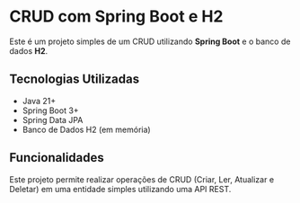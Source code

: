 # CRUD com Spring Boot e H2

Este é um projeto simples de um CRUD utilizando **Spring Boot** e o banco de dados **H2**.

## Tecnologias Utilizadas

- Java 21+
- Spring Boot 3+
- Spring Data JPA
- Banco de Dados H2 (em memória)

## Funcionalidades

Este projeto permite realizar operações de CRUD (Criar, Ler, Atualizar e Deletar) em uma entidade simples utilizando uma API REST.

